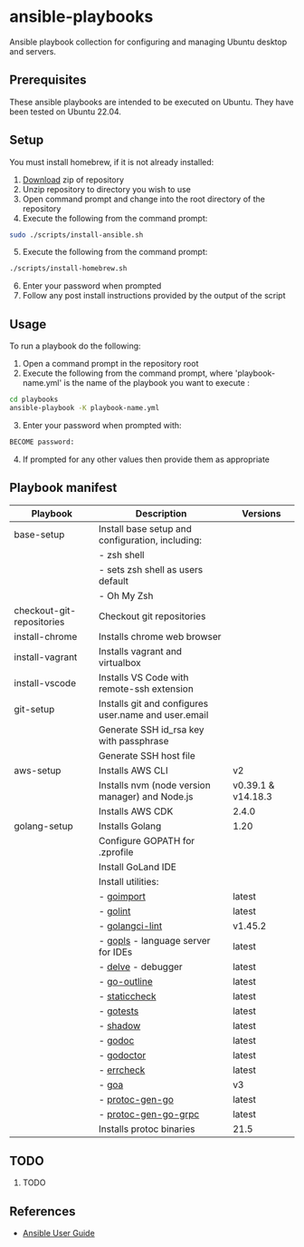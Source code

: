 # ansible-playbooks

Ansible playbook collection for configuring and managing Ubuntu desktop and servers.

## Prerequisites

These ansible playbooks are intended to be executed on Ubuntu. They have been tested on Ubuntu 22.04.

## Setup

You must install homebrew, if it is not already installed:

1. [Download](https://github.com/launchquickly/ansible-playbooks/archive/refs/heads/main.zip) zip of repository
1. Unzip repository to directory you wish to use
1. Open command prompt and change into the root directory of the repository
1. Execute the following from the command prompt:
```bash
sudo ./scripts/install-ansible.sh
```
5. Execute the following from the command prompt:
```bash
./scripts/install-homebrew.sh
```
6. Enter your password when prompted
7. Follow any post install instructions provided by the output of the script


## Usage

To run a playbook do the following:

1. Open a command prompt in the repository root
1. Execute the following from the command prompt, where 'playbook-name.yml' is the name of the playbook you want to execute :
```bash
cd playbooks
ansible-playbook -K playbook-name.yml
```
3. Enter your password when prompted with:
```bash
BECOME password:
```
4. If prompted for any other values then provide them as appropriate


## Playbook manifest

| Playbook                  | Description                                          | Versions           |
| --- | --- | --- |
| base-setup                | Install base setup and configuration, including:     |                    |
|                           | - zsh shell                                          |                    |
|                           | - sets zsh shell as users default                    |                    |
|                           | - Oh My Zsh                                          |                    |
| checkout-git-repositories | Checkout git repositories                            |                    |
| install-chrome            | Installs chrome web browser                          |                    |
| install-vagrant           | Installs vagrant and virtualbox                      |                    |
| install-vscode            | Installs VS Code with remote-ssh extension           |                    |
| git-setup                 | Installs git and configures user.name and user.email |                    |
|                           | Generate SSH id_rsa key with passphrase              |                    |
|                           | Generate SSH host file                               |                    |
| aws-setup                 | Installs AWS CLI                                     | v2                 |
|                           | Installs nvm (node version manager) and Node.js      | v0.39.1 & v14.18.3 |
|                           | Installs AWS CDK                                     | 2.4.0              |
| golang-setup              | Installs Golang                                      | 1.20               |
|                           | Configure GOPATH for .zprofile                       |                    |
|                           | Install GoLand IDE                                   |                    |
|                           | Install utilities:                                   |                    |
|                           | - [goimport](https://pkg.go.dev/golang.org/x/tools/cmd/goimports)                       | latest             |
|                           | - [golint](https://github.com/golang/lint)                                              | latest             |
|                           | - [golangci-lint](https://github.com/golangci/golangci-lint)                            | v1.45.2            |
|                           | - [gopls](https://github.com/golang/tools/tree/master/gopls) - language server for IDEs | latest             |
|                           | - [delve](https://github.com/go-delve/delve) - debugger                                 | latest             |
|                           | - [go-outline](https://github.com/ramya-rao-a/go-outline)                               | latest             |
|                           | - [staticcheck](https://staticcheck.io/)                                                | latest             |
|                           | - [gotests](https://github.com/cweill/gotests)                                          | latest             |
|                           | - [shadow](https://pkg.go.dev/golang.org/x/tools@v0.1.10/go/analysis/passes/shadow)     | latest             |
|                           | - [godoc](https://pkg.go.dev/golang.org/x/tools/cmd/godoc)                              | latest             |
|                           | - [godoctor](https://github.com/godoctor/godoctor)                                      | latest             |
|                           | - [errcheck](https://github.com/kisielk/errcheck)                                       | latest             |
|                           | - [goa](https://github.com/goadesign/goa)                                               | v3                 |
|                           | - [protoc-gen-go](https://github.com/golang/protobuf)                                   | latest             |
|                           | - [protoc-gen-go-grpc](https://github.com/grpc/grpc-go)                                 | latest             |
|                           | Installs protoc binaries                             | 21.5               |


## TODO

1. TODO


## References

- [Ansible User Guide](https://docs.ansible.com/ansible/latest/user_guide/index.html)
